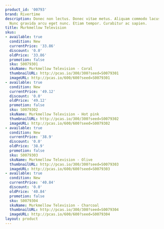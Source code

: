 ```yaml
---
product_id: '00793'
brand: Rivertime
description: Donec non lectus. Donec vitae metus. Aliquam commodo lacus sit amet nulla.
  Nunc gravida arcu eget nunc. Etiam tempor. Curabitur ac sapien.
title: Murkmellow Television
skus:
- available: true
  condition: New
  currentPrice: '33.86'
  discount: '0.0'
  oldPrice: '33.86'
  promotion: false
  sku: S0079301
  skuName: Murkmellow Television - Coral
  thumbnailURL: http://pcas.io/300/300?seed=S0079301
  imageURL: http://pcas.io/600/600?seed=S0079301
- available: true
  condition: New
  currentPrice: '49.12'
  discount: '0.0'
  oldPrice: '49.12'
  promotion: false
  sku: S0079302
  skuName: Murkmellow Television - Hot pink
  thumbnailURL: http://pcas.io/300/300?seed=S0079302
  imageURL: http://pcas.io/600/600?seed=S0079302
- available: true
  condition: New
  currentPrice: '38.9'
  discount: '0.0'
  oldPrice: '38.9'
  promotion: false
  sku: S0079303
  skuName: Murkmellow Television - Olive
  thumbnailURL: http://pcas.io/300/300?seed=S0079303
  imageURL: http://pcas.io/600/600?seed=S0079303
- available: true
  condition: New
  currentPrice: '40.84'
  discount: '0.0'
  oldPrice: '40.84'
  promotion: false
  sku: S0079304
  skuName: Murkmellow Television - Charcoal
  thumbnailURL: http://pcas.io/300/300?seed=S0079304
  imageURL: http://pcas.io/600/600?seed=S0079304
layout: product
---
```

